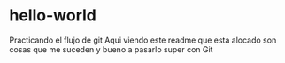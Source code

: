# hello-world
Practicando el flujo de git
Aqui viendo este readme que esta alocado
son cosas que me suceden y bueno  a pasarlo 
super con Git
